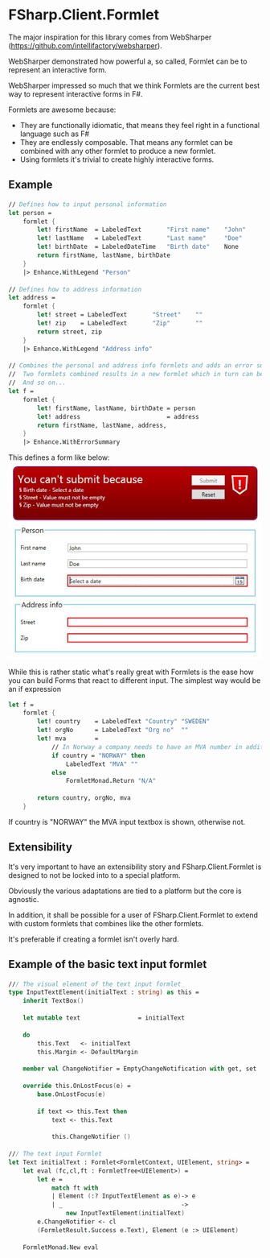FSharp.Client.Formlet
=====================

The major inspiration for this library comes from WebSharper (https://github.com/intellifactory/websharper).

WebSharper demonstrated how powerful a, so called, Formlet can be to represent an interactive form.

WebSharper impressed so much that we think Formlets are the current best way to represent interactive forms in F#.

Formlets are awesome because:
* They are functionally idiomatic, that means they feel right in a functional language such as F#
* They are endlessly composable. That means any formlet can be combined with any other formlet to produce a new formlet.
* Using formlets it's trivial to create highly interactive forms.

Example
-------

```fsharp
// Defines how to input personal information
let person =
    formlet {
        let! firstName  = LabeledText       "First name"    "John"
        let! lastName   = LabeledText       "Last name"     "Doe"
        let! birthDate  = LabeledDateTime   "Birth date"    None
        return firstName, lastName, birthDate
    }
    |> Enhance.WithLegend "Person"

// Defines how to address information
let address =
    formlet {
        let! street = LabeledText       "Street"    ""
        let! zip    = LabeledText       "Zip"       ""
        return street, zip
    }
    |> Enhance.WithLegend "Address info"

// Combines the personal and address info formlets and adds an error summary
//  Two formlets combined results in a new formlet which in turn can be combined
//  And so on...
let f =
    formlet {
        let! firstName, lastName, birthDate = person
        let! address                        = address
        return firstName, lastName, address, 
    }
    |> Enhance.WithErrorSummary

```

This defines a form like below:
<img src="media/simple_formlet.JPG" />


While this is rather static what's really great with Formlets is the ease
how you can build Forms that react to different input. The simplest way would
be an if expression

```fsharp
let f =
    formlet {
        let! country    = LabeledText "Country" "SWEDEN"
        let! orgNo      = LabeledText "Org no"  ""
        let! mva        =
            // In Norway a company needs to have an MVA number in addition to the OrgNo
            if country = "NORWAY" then  
                LabeledText "MVA" ""
            else
                FormletMonad.Return "N/A"

        return country, orgNo, mva
    }
```

If country is "NORWAY" the MVA input textbox is shown, otherwise not.


Extensibility
-------------

It's very important to have an extensibility story and FSharp.Client.Formlet is designed to not be locked into to a special platform. 

Obviously the various adaptations are tied to a platform but the core is agnostic.

In addition, it shall be possible for a user of FSharp.Client.Formlet to extend with custom formlets that combines like the other formlets. 

It's preferable if creating a formlet isn't overly hard. 

Example of the basic text input formlet
---------------------------------------

```fsharp
/// The visual element of the text input formlet
type InputTextElement(initialText : string) as this =
    inherit TextBox()

    let mutable text                = initialText

    do
        this.Text   <- initialText
        this.Margin <- DefaultMargin

    member val ChangeNotifier = EmptyChangeNotification with get, set

    override this.OnLostFocus(e) =
        base.OnLostFocus(e)

        if text <> this.Text then
            text <- this.Text

            this.ChangeNotifier ()

/// The text input Formlet
let Text initialText : Formlet<FormletContext, UIElement, string> =
    let eval (fc,cl,ft : FormletTree<UIElement>) =
        let e =
            match ft with
            | Element (:? InputTextElement as e)-> e
            | _                                 ->
                new InputTextElement(initialText)
        e.ChangeNotifier <- cl
        (FormletResult.Success e.Text), Element (e :> UIElement)

    FormletMonad.New eval

```